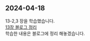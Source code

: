 ## 2024-04-18

13-2,3 장을 학습했습니다.    
[13장 블로그 정리](https://inblog.ai/luke/13%EC%9E%A5-%EC%9B%B9%ED%8E%98%EC%9D%B4%EC%A7%80%EC%9D%98-%EC%84%B1%EB%8A%A5%EC%9D%84-%EC%B8%A1%EC%A0%95%ED%95%98%EB%8A%94-%EB%8B%A4%EC%96%91%ED%95%9C-%EB%B0%A9%EB%B2%95-18870?traffic_type=internal)     
학습한 내용은 블로그에 정리 해놓겠습니다.
